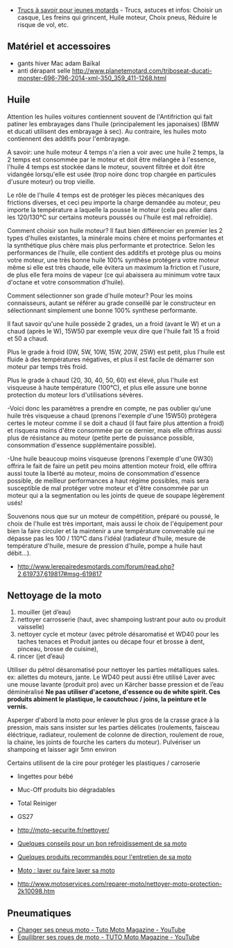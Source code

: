 - [Trucs à savoir pour jeunes motards](http://www.fredshack.com/docs/bike.html) - Trucs, astuces et infos: Choisir un casque, Les freins qui grincent, Huile moteur, Choix pneus, Réduire le risque de vol, etc.

## Matériel et accessoires

- gants hiver Mac adam Baïkal
- anti dérapant selle http://www.planetemotard.com/triboseat-ducati-monster-696-796-2014-xml-350_359_411-1268.html

## Huile

Attention les huiles voitures contiennent souvent de l'Antifriction qui fait patiner les embrayages dans l'huile (principalement les japonaises) (BMW et ducati utilisent des embrayage à sec). Au contraire, les huiles moto contiennent des additifs pour l'embrayage.

A savoir: une huile moteur 4 temps n'a rien a voir avec une huile 2 temps, la 2 temps est consommée par le moteur et doit être mélangée à l'essence, l'huile 4 temps est stockée dans le moteur, souvent filtrée et doit être vidangée lorsqu'elle est usée (trop noire donc trop chargée en particules d'usure moteur) ou trop vieille.

Le rôle de l'huile 4 temps est de protéger les pièces mécaniques des frictions diverses, et ceci peu importe la charge demandée au moteur, peu importe la température a laquelle la pousse le moteur (cela peu aller dans les 120/130°C sur certains moteurs poussés ou l'huile est mal refroidie).

Comment choisir son huile moteur? Il faut bien différencier en premier les 2 types d'huiles existantes, la minérale moins chère et moins performantes et la synthétique plus chère mais plus performante et protectrice. Selon les performances de l'huile, elle contient des additifs et protège plus ou moins votre moteur, une très bonne huile 100% synthèse protégera votre moteur même si elle est très chaude, elle évitera un maximum la friction et l'usure, de plus elle fera moins de vapeur (ce qui abaissera au minimum votre taux d'octane et votre consommation d'huile).

Comment sélectionner son grade d'huile moteur? Pour les moins connaisseurs, autant se référer au grade conseillé par le constructeur en sélectionnant simplement une bonne 100% synthese performante.

Il faut savoir qu'une huile possède 2 grades, un a froid (avant le W) et un a chaud (après le W), 15W50 par exemple veux dire que l'huile fait 15 a froid et 50 a chaud.

Plus le grade à froid (0W, 5W, 10W, 15W, 20W, 25W) est petit, plus l'huile est fluide à des températures négatives, et plus il est facile de démarrer son moteur par temps très froid.

Plus le grade à chaud (20, 30, 40, 50, 60) est élevé, plus l'huile est visqueuse à haute température (100°C), et plus elle assure une bonne protection du moteur lors d'utilisations sévères.

-Voici donc les paramètres a prendre en compte, ne pas oublier qu'une huile très visqueuse a chaud (prenons l'exemple d'une 15W50) protégera certes le moteur comme il se doit a chaud (il faut faire plus attention a froid) et risquera moins d'être consommée par ce dernier, mais elle offriras aussi plus de résistance au moteur (petite perte de puissance possible, consommation d'essence supplémentaire possible).

-Une huile beaucoup moins visqueuse (prenons l'exemple d'une 0W30) offrira le fait de faire un petit peu moins attention moteur froid, elle offrira aussi toute la liberté au moteur, moins de consommation d'essence possible, de meilleur performances a haut régime possibles, mais sera susceptible de mal protéger votre moteur et d'être consommée par un moteur qui a la segmentation ou les joints de queue de soupape légèrement usés!

Souvenons nous que sur un moteur de compétition, préparé ou poussé, le choix de l'huile est très important, mais aussi le choix de l'équipement pour bien la faire circuler et la maintenir a une température convenable qui ne dépasse pas les 100 / 110°C dans l'idéal (radiateur d'huile, mesure de température d'huile, mesure de pression d'huile, pompe a huile haut débit...).

- http://www.lerepairedesmotards.com/forum/read.php?2,619737,619817#msg-619817

## Nettoyage de la moto

1. mouiller (jet d’eau)
2. nettoyer carrosserie (haut, avec shampoing lustrant pour auto ou produit vaisselle)
3. nettoyer cycle et moteur (avec pétrole désaromatisé et WD40 pour les taches tenaces et Produit jantes ou décape four et brosse à dent, pinceau, brosse de cuisine), 
4. rincer (jet d’eau)

Utiliser du pétrol désaromatisé pour nettoyer les parties métalliques sales. ex: ailettes du moteurs, jante. Le WD40 peut aussi être utilisé
Laver avec une mouse lavante (produit pro) avec un Kärcher basse pression et de l’eau déminéralisé
**Ne pas utiliser d'acetone, d'essence ou de white spirit. Ces produits abiment le plastique, le caoutchouc / joins, la peinture et le vernis.**

Asperger d'abord la moto pour enlever le plus gros de la crasse grace à la pression, mais sans insister sur les parties délicates (roulements, faisceau éléctrique, radiateur, roulement de colonne de direction, roulement de roue, la chaine, les joints de fourche les carters du moteur).
Pulvériser un shampoing et laisser agir 5mn environ

Certains utilisent de la cire pour protéger les plastiques / carroserie

- lingettes pour bébé
- Muc-Off produits bio dégradables
- Total Reiniger
- GS27

- http://moto-securite.fr/nettoyer/
- [Quelques conseils pour un bon refroidissement de sa moto](http://www.motoservices.com/entretien/conseils.htm)
- [Quelques produits recommandés pour l'entretien de sa moto](http://www.motoservices.com/entretien/produits.htm)
- [Moto : laver ou faire laver sa moto](http://www.motoservices.com/entretien/laver.htm)
- http://www.motoservices.com/reparer-moto/nettoyer-moto-protection-2k10098.htm

## Pneumatiques

- [Changer ses pneus moto - Tuto Moto Magazine - YouTube](https://www.youtube.com/watch?v=gFWBx3Y-eqU)
- [Équilibrer ses roues de moto - TUTO Moto Magazine - YouTube](https://www.youtube.com/watch?v=slqOyS_oEoU)
